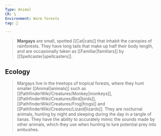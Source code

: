 ```yaml
---
Type: Animal
CR: ¼
Environment: Warm forests
tag: 👹

---
```


> **Margays** are small, spotted [[Cat|cats]] that inhabit the canopies of rainforests. They have long tails that make up half their body length, and are occasionally taken as [[Familiar|familiars]] by [[Spellcaster|spellcasters]].


## Ecology

> Margays live in the treetops of tropical forests, where they hunt smaller [[Animal|animals]] such as [[PathfinderWiki/Creatures/Monkey|monkeys]], [[PathfinderWiki/Creatures/Bird|birds]], [[PathfinderWiki/Creatures/Frog|frogs]] and [[PathfinderWiki/Creatures/Lizard|lizards]]. They are nocturnal animals, hunting by night and sleeping during the day in a tangle of lianas. They have the ability to accurately mimic the sounds made by other animals, which they use when hunting to lure potential prey into ambushes.







